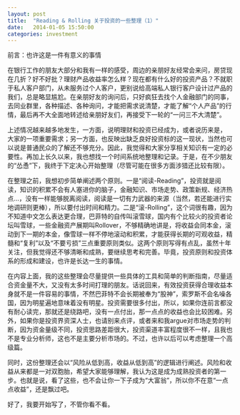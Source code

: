```yaml
---
layout: post
title:  "Reading & Rolling 关于投资的一些整理（1）"
date:   2014-01-05 15:50:00
categories: investment
---
```


前言：也许这是一件有意义的事情

在银行工作的朋友大部分和我有一样的感受，周边的亲朋好友经常会来问，房贷现在几折？好不好批？理财产品收益率怎么样？现在都有什么好的投资产品？不就职于私人客户部门，从未服务过个人客户，更别说给高端私人银行客户设计过产品的我们，总是略显尴尬。在亲朋好友的询问后，只好疯狂去找个人金融部门的同事，去同业群里，各种描述、各种询问，才能把需求说清楚，才能了解“个人产品”的行情，最后再不大全面地转述给亲朋好友们，再接受下一轮的“一问三不大清楚”。

上述情况越来越多地发生，一方面，说明理财和投资已经成为，或者说历来是，
大家的一项重要需求；另一方面，也反映出缺乏良好投资标的这一现状，当然也可以说是普通民众的了解还不够充分。因此，我觉得和大家分享相关知识有一定的必要性。再加上长久以来，我也想找一个时间系统地整理和记录。于是，在不少朋友的“怂恿”下，我终于下定决心开始整理（尽管可能在很多方面涉猎还比较有限）。

在整理之前，我想初步简单阐述两个原则。一是“阅读-Reading”，投资就是阅读，知识的积累不会有人塞进你的脑子，金融知识、市场走势、政策新规、经济热点…，没有一样能够脱离阅读，阅读是一切有力武器的来源（当然，若还能进行实地调研则更棒），所以要付出时间和精力。二是“滚-Rolling”，这个词很有趣，因为不知道中文怎么表达更合理，巴菲特的自传叫滚雪球，国内有个比较火的投资者论坛叫雪球，一些金融资产展期叫Rollover，不够精确地讲是，将收益会同本金，滚动到下一期的本金，像雪球一样不停地滚动和积累，才能获得长期的可观收益，精髓和“复利”以及“不要亏损”三点重要原则类似。这两个原则写得有点乱，虽然十年关注，但我觉得还不够清晰和成熟，要继续思考和完善。毕竟，投资原则和投资体系的形成和建设，也许是长达一生的事情。

在内容上面，我的这些整理会尽量提供一些具体的工具和简单的判断指南，尽量适合资金量不大，又没有太多时间打理的朋友。话说回来，有效投资获得合理收益本身就不是一件容易的事情，不然巴菲特不会长期被奉为“股神”，索罗斯不会名噪各国，因为明星遍地意味着没有明星。投资需要很多付出，所以，如果你连前言都没有耐心读完，那就还是绕路吧，没有一点付出，那一点点的收益也会比较困难。另外，如果你是投资界资深人士，也请别来点评，或者来和我argue对市场走势的判断，因为资金量级不同，投资思路差距很大，投资渠道丰富程度很不一样，且我也不是专业分析师，这也不是主要分析市场的。不过，也许以后可以考虑整理一个高级篇。

同时，这份整理还会以“风险从低到高，收益从低到高”的逻辑进行阐述。风险和收益从来都是一对双胞胎，希望大家能够理解，我认为这是成为成熟投资者的第一步。也就是说，看了这些，也不会让你一下子成为“大富翁”，所以你不在意“一点点收益”，还是飘过吧。

好了，我要开始写了，不管你看不看。
